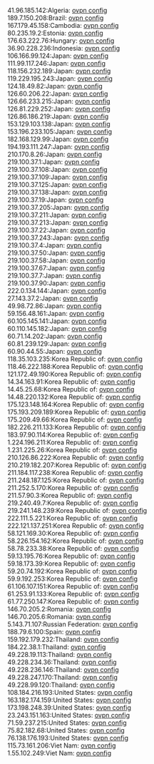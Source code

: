41.96.185.142:Algeria: [ovpn config](vpn/41_96_185_142.ovpn)  
189.7.150.208:Brazil: [ovpn config](vpn/189_7_150_208.ovpn)  
167.179.45.158:Cambodia: [ovpn config](vpn/167_179_45_158.ovpn)  
80.235.19.2:Estonia: [ovpn config](vpn/80_235_19_2.ovpn)  
176.63.222.76:Hungary: [ovpn config](vpn/176_63_222_76.ovpn)  
36.90.228.236:Indonesia: [ovpn config](vpn/36_90_228_236.ovpn)  
106.166.99.124:Japan: [ovpn config](vpn/106_166_99_124.ovpn)  
111.99.117.246:Japan: [ovpn config](vpn/111_99_117_246.ovpn)  
118.156.232.189:Japan: [ovpn config](vpn/118_156_232_189.ovpn)  
119.229.195.243:Japan: [ovpn config](vpn/119_229_195_243.ovpn)  
124.18.49.82:Japan: [ovpn config](vpn/124_18_49_82.ovpn)  
126.60.206.22:Japan: [ovpn config](vpn/126_60_206_22.ovpn)  
126.66.233.215:Japan: [ovpn config](vpn/126_66_233_215.ovpn)  
126.81.229.252:Japan: [ovpn config](vpn/126_81_229_252.ovpn)  
126.86.186.219:Japan: [ovpn config](vpn/126_86_186_219.ovpn)  
153.129.103.138:Japan: [ovpn config](vpn/153_129_103_138.ovpn)  
153.196.233.105:Japan: [ovpn config](vpn/153_196_233_105.ovpn)  
182.168.129.99:Japan: [ovpn config](vpn/182_168_129_99.ovpn)  
194.193.111.247:Japan: [ovpn config](vpn/194_193_111_247.ovpn)  
210.170.8.26:Japan: [ovpn config](vpn/210_170_8_26.ovpn)  
219.100.37.1:Japan: [ovpn config](vpn/219_100_37_1.ovpn)  
219.100.37.108:Japan: [ovpn config](vpn/219_100_37_108.ovpn)  
219.100.37.109:Japan: [ovpn config](vpn/219_100_37_109.ovpn)  
219.100.37.125:Japan: [ovpn config](vpn/219_100_37_125.ovpn)  
219.100.37.138:Japan: [ovpn config](vpn/219_100_37_138.ovpn)  
219.100.37.19:Japan: [ovpn config](vpn/219_100_37_19.ovpn)  
219.100.37.205:Japan: [ovpn config](vpn/219_100_37_205.ovpn)  
219.100.37.211:Japan: [ovpn config](vpn/219_100_37_211.ovpn)  
219.100.37.213:Japan: [ovpn config](vpn/219_100_37_213.ovpn)  
219.100.37.22:Japan: [ovpn config](vpn/219_100_37_22.ovpn)  
219.100.37.243:Japan: [ovpn config](vpn/219_100_37_243.ovpn)  
219.100.37.4:Japan: [ovpn config](vpn/219_100_37_4.ovpn)  
219.100.37.50:Japan: [ovpn config](vpn/219_100_37_50.ovpn)  
219.100.37.58:Japan: [ovpn config](vpn/219_100_37_58.ovpn)  
219.100.37.67:Japan: [ovpn config](vpn/219_100_37_67.ovpn)  
219.100.37.7:Japan: [ovpn config](vpn/219_100_37_7.ovpn)  
219.100.37.90:Japan: [ovpn config](vpn/219_100_37_90.ovpn)  
222.0.134.144:Japan: [ovpn config](vpn/222_0_134_144.ovpn)  
27.143.37.2:Japan: [ovpn config](vpn/27_143_37_2.ovpn)  
49.98.72.86:Japan: [ovpn config](vpn/49_98_72_86.ovpn)  
59.156.48.161:Japan: [ovpn config](vpn/59_156_48_161.ovpn)  
60.105.145.141:Japan: [ovpn config](vpn/60_105_145_141.ovpn)  
60.110.145.182:Japan: [ovpn config](vpn/60_110_145_182.ovpn)  
60.71.14.202:Japan: [ovpn config](vpn/60_71_14_202.ovpn)  
60.81.239.129:Japan: [ovpn config](vpn/60_81_239_129.ovpn)  
60.90.44.55:Japan: [ovpn config](vpn/60_90_44_55.ovpn)  
118.35.103.235:Korea Republic of: [ovpn config](vpn/118_35_103_235.ovpn)  
118.46.222.188:Korea Republic of: [ovpn config](vpn/118_46_222_188.ovpn)  
121.172.49.190:Korea Republic of: [ovpn config](vpn/121_172_49_190.ovpn)  
14.34.163.91:Korea Republic of: [ovpn config](vpn/14_34_163_91.ovpn)  
14.45.25.68:Korea Republic of: [ovpn config](vpn/14_45_25_68.ovpn)  
14.48.220.132:Korea Republic of: [ovpn config](vpn/14_48_220_132.ovpn)  
175.123.148.164:Korea Republic of: [ovpn config](vpn/175_123_148_164.ovpn)  
175.193.209.189:Korea Republic of: [ovpn config](vpn/175_193_209_189.ovpn)  
175.209.49.66:Korea Republic of: [ovpn config](vpn/175_209_49_66.ovpn)  
182.226.211.133:Korea Republic of: [ovpn config](vpn/182_226_211_133.ovpn)  
183.97.90.114:Korea Republic of: [ovpn config](vpn/183_97_90_114.ovpn)  
1.224.196.211:Korea Republic of: [ovpn config](vpn/1_224_196_211.ovpn)  
1.231.225.26:Korea Republic of: [ovpn config](vpn/1_231_225_26.ovpn)  
210.126.86.222:Korea Republic of: [ovpn config](vpn/210_126_86_222.ovpn)  
210.219.182.207:Korea Republic of: [ovpn config](vpn/210_219_182_207.ovpn)  
211.184.117.238:Korea Republic of: [ovpn config](vpn/211_184_117_238.ovpn)  
211.248.187.125:Korea Republic of: [ovpn config](vpn/211_248_187_125.ovpn)  
211.252.5.170:Korea Republic of: [ovpn config](vpn/211_252_5_170.ovpn)  
211.57.90.3:Korea Republic of: [ovpn config](vpn/211_57_90_3.ovpn)  
219.240.49.7:Korea Republic of: [ovpn config](vpn/219_240_49_7.ovpn)  
219.241.148.239:Korea Republic of: [ovpn config](vpn/219_241_148_239.ovpn)  
222.111.5.221:Korea Republic of: [ovpn config](vpn/222_111_5_221.ovpn)  
222.121.137.251:Korea Republic of: [ovpn config](vpn/222_121_137_251.ovpn)  
58.121.169.30:Korea Republic of: [ovpn config](vpn/58_121_169_30.ovpn)  
58.226.154.162:Korea Republic of: [ovpn config](vpn/58_226_154_162.ovpn)  
58.78.233.38:Korea Republic of: [ovpn config](vpn/58_78_233_38.ovpn)  
59.13.195.76:Korea Republic of: [ovpn config](vpn/59_13_195_76.ovpn)  
59.18.173.39:Korea Republic of: [ovpn config](vpn/59_18_173_39.ovpn)  
59.20.74.192:Korea Republic of: [ovpn config](vpn/59_20_74_192.ovpn)  
59.9.192.253:Korea Republic of: [ovpn config](vpn/59_9_192_253.ovpn)  
61.106.107.151:Korea Republic of: [ovpn config](vpn/61_106_107_151.ovpn)  
61.253.91.133:Korea Republic of: [ovpn config](vpn/61_253_91_133.ovpn)  
61.77.250.147:Korea Republic of: [ovpn config](vpn/61_77_250_147.ovpn)  
146.70.205.2:Romania: [ovpn config](vpn/146_70_205_2.ovpn)  
146.70.205.6:Romania: [ovpn config](vpn/146_70_205_6.ovpn)  
5.143.71.107:Russian Federation: [ovpn config](vpn/5_143_71_107.ovpn)  
188.79.6.100:Spain: [ovpn config](vpn/188_79_6_100.ovpn)  
159.192.179.232:Thailand: [ovpn config](vpn/159_192_179_232.ovpn)  
184.22.38.1:Thailand: [ovpn config](vpn/184_22_38_1.ovpn)  
49.228.19.113:Thailand: [ovpn config](vpn/49_228_19_113.ovpn)  
49.228.234.36:Thailand: [ovpn config](vpn/49_228_234_36.ovpn)  
49.228.236.146:Thailand: [ovpn config](vpn/49_228_236_146.ovpn)  
49.228.247.170:Thailand: [ovpn config](vpn/49_228_247_170.ovpn)  
49.228.99.120:Thailand: [ovpn config](vpn/49_228_99_120.ovpn)  
108.184.216.193:United States: [ovpn config](vpn/108_184_216_193.ovpn)  
163.182.174.159:United States: [ovpn config](vpn/163_182_174_159.ovpn)  
173.198.248.39:United States: [ovpn config](vpn/173_198_248_39.ovpn)  
23.243.151.163:United States: [ovpn config](vpn/23_243_151_163.ovpn)  
71.59.237.215:United States: [ovpn config](vpn/71_59_237_215.ovpn)  
75.82.182.68:United States: [ovpn config](vpn/75_82_182_68.ovpn)  
76.138.176.193:United States: [ovpn config](vpn/76_138_176_193.ovpn)  
115.73.161.206:Viet Nam: [ovpn config](vpn/115_73_161_206.ovpn)  
1.55.102.249:Viet Nam: [ovpn config](vpn/1_55_102_249.ovpn)  
